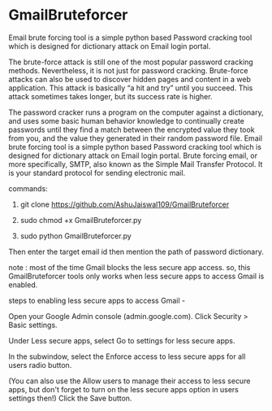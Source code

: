 # GmailBruteforcer
Email brute forcing tool is a simple python based Password cracking tool which is designed for dictionary attack on Email login portal.

The brute-force attack is still one of the most popular password cracking methods. Nevertheless, it is not just for password cracking. Brute-force attacks can also be used to discover hidden pages and content in a web application. This attack is basically “a hit and try” until you succeed. This attack sometimes takes longer, but its success rate is higher. 

The password cracker runs a program on the computer against a dictionary, and uses some basic human behavior knowledge to continually create passwords until they find a match between the encrypted value they took from you, and the value they generated in their random password file.
Email brute forcing tool is a simple python based Password cracking tool which is designed for dictionary attack on Email login portal.
Brute forcing email, or more specifically, SMTP, also known as the Simple Mail Transfer Protocol. It is your standard protocol for sending electronic mail.

commands:

1. git clone https://github.com/AshuJaiswal109/GmailBruteforcer

2. sudo chmod +x GmailBruteforcer.py

3. sudo python GmailBruteforcer.py

Then enter the target email id then mention the path of password dictionary.

note : most of the time Gmail blocks the less secure app access. so, this GmailBruteforcer tools only works when less secure apps to access Gmail is enabled.

steps to enabling less secure apps to access Gmail -

Open your Google Admin console (admin.google.com).
Click Security > Basic settings.

Under Less secure apps, select Go to settings for less secure apps.

In the subwindow, select the Enforce access to less secure apps for all users radio button.

(You can also use the Allow users to manage their access to less secure apps, but don't forget to turn on the less secure apps option in users settings then!)
Click the Save button.

